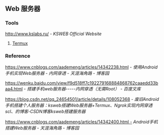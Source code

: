 
## Web 服务器

### Tools

http://www.kslabs.ru/ - *KSWEB Official Website*

1. [Termux](/os/mobile/termux.md)

### Reference

https://www.cnblogs.com/aademeng/articles/14342238.html - *使用Android手机实现Web服务器 - 内网穿透 - 天涯海角路 - 博客园*

https://wenku.baidu.com/view/f9d518ff7c192279168884868762caaedd33baa4.html - *搭建手机web服务器-----内网穿透（无需Root） - 百度文库*

https://blog.csdn.net/qq_24654501/article/details/108052368 - *废旧Android手机搭建个人服务器：ksweb搭建Web服务器+Termux、Ngrok实现内网穿透scl、的博客-CSDN博客ksweb搭建服务器*

https://www.cnblogs.com/aademeng/articles/14342400.html - *Android手机搭建Web服务器 - 天涯海角路 - 博客园*